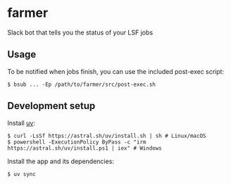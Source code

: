 # farmer

Slack bot that tells you the status of your LSF jobs

## Usage

To be notified when jobs finish, you can use the included post-exec script:

```console
$ bsub ... -Ep /path/to/farmer/src/post-exec.sh
```

## Development setup

Install [uv][]:

```console
$ curl -LsSf https://astral.sh/uv/install.sh | sh # Linux/macOS
$ powershell -ExecutionPolicy ByPass -c "irm https://astral.sh/uv/install.ps1 | iex" # Windows
```

Install the app and its dependencies:

```console
$ uv sync
```

[uv]: https://docs.astral.sh/uv/
